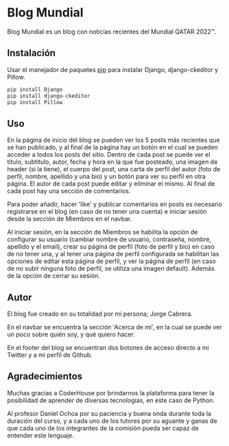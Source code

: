 # Blog Mundial

Blog Mundial es un blog con noticias recientes del Mundial QATAR 2022™.

## Instalación

Usar el manejador de paquetes [pip](https://pip.pypa.io/en/stable/) para instalar Django, django-ckeditor y Pillow.

```bash
pip install Django
pip install django-ckeditor
pip install Pillow
```

## Uso

En la página de inicio del blog se pueden ver los 5 posts más recientes que se han publicado, y al final de la página hay un botón en el cual se pueden acceder a todos los posts del sitio. Dentro de cada post se puede ver el título, subtítulo, autor, fecha y hora en la que fue posteado, una imagen de header (si la tiene), el cuerpo del post, una carta de perfil del autor (foto de perfil, nombre, apellido y una bio) y un botón para ver su perfil en otra página. El autor de cada post puede editar y eliminar el mismo. Al final de cada post hay una sección de comentarios.

Para poder añadir, hacer 'like' y publicar comentarios en posts es necesario registrarse en el blog (en caso de no tener una cuenta) e iniciar sesión desde la sección de Miembros en el navbar.

Al iniciar sesión, en la sección de Miembros se habilita la opción de configurar su usuario (cambiar nombre de usuario, contraseña, nombre, apellido y el email), crear su página de perfil (foto de perfil y bio) en caso de no tener una, y al tener una página de perfil configurada se habilitan las opciones de editar esta página de perfil, y ver la página de perfil (en caso de no subir ninguna foto de perfil, se utiliza una imagen default). Además de la opción de cerrar su sesión.

## Autor

El blog fue creado en su totalidad por mi persona; Jorge Cabrera.

En el navbar se encuentra la sección 'Acerca de mí', en la cual se puede ver un poco sobre quién soy, y qué quiero hacer.

En el footer del blog se encuentran dos botones de acceso directo a mi Twitter y a mi perfil de Github.

## Agradecimientos

Muchas gracias a CoderHouse por brindarnos la plataforma para tener la posibilidad de aprender de diversas tecnologías, en este caso de Python.

Al profesor Daniel Ochoa por su paciencia y buena onda durante toda la duración del curso, y a cada uno de los tutores por su aguante y ganas de que cada uno de los integrantes de la comisión pueda ser capaz de entender este lenguaje.